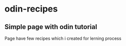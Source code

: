 # odin-recipes

<h2>Simple page with odin tutorial</h2>
<p>Page have few recipes which i created for lerning process</p>